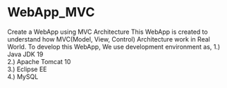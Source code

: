 # WebApp_MVC
Create a WebApp using MVC Architecture
This WebApp is created to understand how MVC(Model, View, Control) Architecture work in Real World.
To develop this WebApp, We use development environment as,
1.) Java JDK 19 <br>
2.) Apache Tomcat 10 <br>
3.) Eclipse EE <br>
4.) MySQL 
